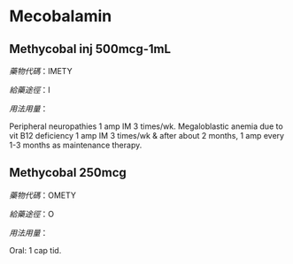 # Mecobalamin

## Methycobal inj 500mcg-1mL

*藥物代碼*：IMETY

*給藥途徑*：I

*用法用量*：

Peripheral neuropathies 1 amp IM 3 times/wk.
Megaloblastic anemia due to vit B12 deficiency 1 amp IM 3 times/wk & after about 2 months, 1 amp every 1-3 months as maintenance therapy.


## Methycobal 250mcg

*藥物代碼*：OMETY

*給藥途徑*：O

*用法用量*：

Oral: 1 cap tid.

